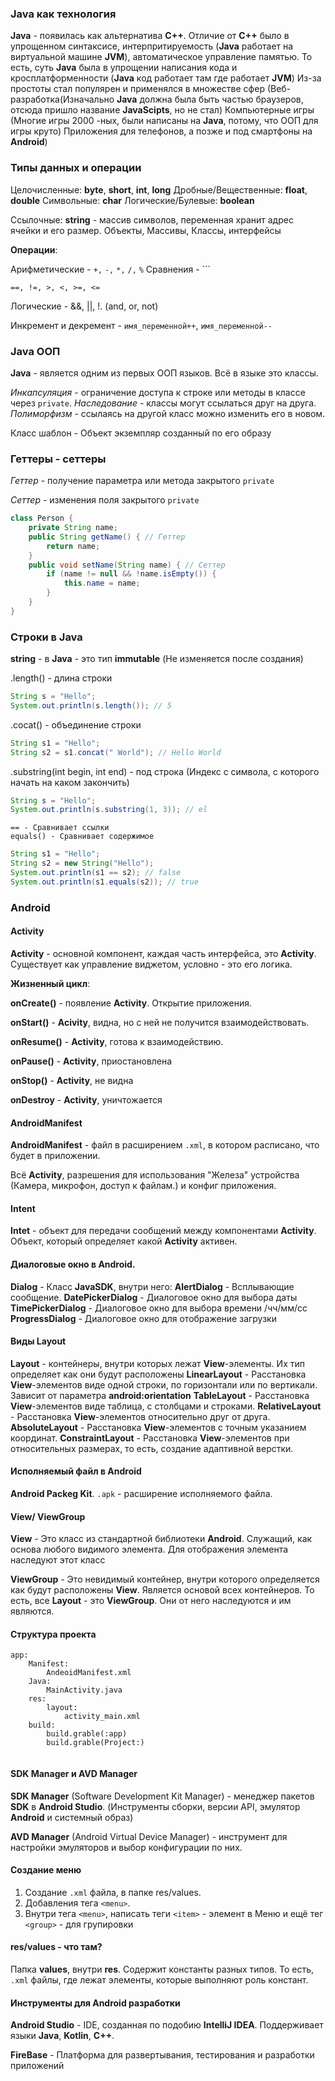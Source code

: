 
### Java как технология 
**Java** - появилась как альтернатива **C++**. Отличие от **C++** было в упрощенном синтаксисе, интерпритируемость  (**Java** работает на виртуальной машине **JVM**), автоматическое управление памятью. То есть, суть **Java** была в упрощении написания кода и кросплатформенности (**Java** код работает там где работает **JVM**)
Из-за простоты стал популярен и применялся в множестве сфер (Веб-разработка(Изначально **Java** должна была быть частью браузеров, отсюда пришло название **JavaScipts**, но не стал) Компьютерные игры (Многие игры 2000 -ных, были написаны на **Java**, потому, что ООП для игры круто) Приложения для телефонов, а позже и под смартфоны на **Android**)

### Типы данных и операции

Целочисленные:
**byte**, **short**, **int**, **long**
Дробные/Вещественные:
**float**, **double**
Символьные:
**char**
Логические/Булевые:
**boolean**

Ссылочные:
**string** - массив символов, переменная хранит адрес ячейки и его размер.
Объекты, Массивы, Классы, интерфейсы

__Операции__:

Арифметические -  `+,`  `-,`   `*,` `/,` `%`
Сравнения - ```
```
==, !=, >, <, >=, <=
```

Логические - &&, ||, !. (and, or, not)

Инкремент и декремент - `имя_переменной++`, `имя_переменной--`

### Java ООП

**Java** - является одним из первых ООП языков.
Всё в языке это классы.

*Инкапсуляция* - ограничение доступа к строке или методы в классе через `private`.
*Наследование* - классы могут ссылаться друг на друга.
*Полиморфизм* - ссылаясь на другой класс можно изменить его в новом.

Класс шаблон - Объект экземпляр созданный по его образу
### Геттеры - сеттеры

*Геттер* - получение параметра или метода закрытого `private`

*Сеттер* - изменения поля закрытого `private`

```Java
class Person {
    private String name;
    public String getName() { // Геттер
        return name;
    }
    public void setName(String name) { // Сеттер
        if (name != null && !name.isEmpty()) {
            this.name = name;
        }
    }
}
```
### Строки в Java

**string** - в **Java** - это тип **immutable** (Не изменяется после создания)

.length() - длина строки
```Java
String s = "Hello";
System.out.println(s.length()); // 5
```

.cocat() - объединение строки
```Java
String s1 = "Hello";
String s2 = s1.concat(" World"); // Hello World
```

.substring(int begin, int end) - под строка (Индекс с символа, с которого начать на каком закончить)

```Java
String s = "Hello";
System.out.println(s.substring(1, 3)); // el
```

```
== - Сравнивает ссылки
equals() - Сравнивает содержимое
```

```Java
String s1 = "Hello";
String s2 = new String("Hello");
System.out.println(s1 == s2); // false
System.out.println(s1.equals(s2)); // true
```

### Android

#### Activity
**Activity** - основной компонент, каждая часть интерфейса, это **Activity**. Существует как управление виджетом, условно - это его логика.

**Жизненный цикл**:

**onCreate()** - появление **Activity**. Открытие приложения.

**onStart()** - **Acivity**, видна, но с ней не получится взаимодействовать.

**onResume()** -  **Activity**, готова к взаимодействию.

**onPause()** - **Activity**, приостановлена

**onStop()** - **Activity**, не видна

**onDestroy** - **Activity**, уничтожается

#### AndroidManifest
**AndroidManifest** - файл в расширением `.xml`, в котором расписано, что будет в приложении.

Всё **Activity**, разрешения для использования "Железа" устройства (Камера, микрофон, доступ к файлам.) и конфиг приложения.

#### Intent 
**Intet** - объект для передачи сообщений между компонентами **Activity**. Объект, который определяет какой **Activity** активен.

#### Диалоговые окно в Android.
**Dialog** - Класс **JavaSDK**, внутри него:
	**AlertDialog** - Всплывающие сообщение. 
	**DatePickerDialog** - Диалоговое окно для выбора даты
	**TimePickerDialog**  - Диалоговое окно для выбора времени /чч/мм/сс
	**ProgressDialog** - Диалоговое окно для отображение загрузки 

#### Виды Layout
**Layout** - контейнеры, внутри которых лежат **View**-элементы. Их тип определяет как они будут расположены 
**LinearLayout** - Расстановка **View**-элементов виде одной строки, по горизонтали или по вертикали. Зависит от параметра **android:orientation** 
**TableLayout** - Расстановка **View**-элементов виде таблица, с столбцами и строками.
**RelativeLayout** - Расстановка **View**-элементов относительно друг от друга.
**AbsoluteLayout** - Расстановка  **View**-элементов с точным указанием координат.
**ConstraintLayout** - Расстановка  **View**-элементов при относительных размерах, то есть, создание адаптивной верстки.
#### Исполняемый файл в Android

**Android Packeg Kit**.
`.apk` - расширение исполняемого файла. 

#### View/ ViewGroup

**View** - Это класс из стандартной библиотеки **Android**. Служащий, как основа любого видимого элемента. Для отображения элемента наследуют этот класс

**ViewGroup** - Это невидимый контейнер, внутри которого определяется как будут расположены **View**. Является основой всех контейнеров.
То есть, все **Layout** - это **ViewGroup**. Они от него наследуются и им являются.

#### Структура проекта

```
app:
	Manifest:
		AndeoidManifest.xml
	Java:
		MainActivity.java
	res:
		layout:
			activity_main.xml
	build:
		build.grable(:app)
		build.grable(Project:)
	
```

#### SDK Manager и AVD Manager

**SDK Manager** (Software Development Kit Manager) - менеджер пакетов **SDK** в **Android Studio**. (Инструменты сборки, версии API, эмулятор **Android** и системный образ)

**AVD Manager** (Android Virtual Device Manager) - инструмент для настройки эмуляторов и выбор конфигурации по них.

#### Создание меню

1. Создание `.xml` файла, в папке res/values.
2. Добавления тега `<menu>`.
3. Внутри тега `<menu>`, написать теги `<item>` - элемент в Меню и ещё тег `<group>` - для групировки

#### res/values - что там?

Папка **values**, внутри **res**. Содержит константы разных типов.
То есть, `.xml` файлы, где лежат элементы, которые выполняют роль констант.

#### Инструменты для Android разработки 

**Android Studio** - IDE, созданная по подобию **IntelliJ IDEA**. Поддерживает языки **Java**, **Kotlin**, **C++**.

**FireBase** - Платформа для развертывания, тестирования и разработки приложений
